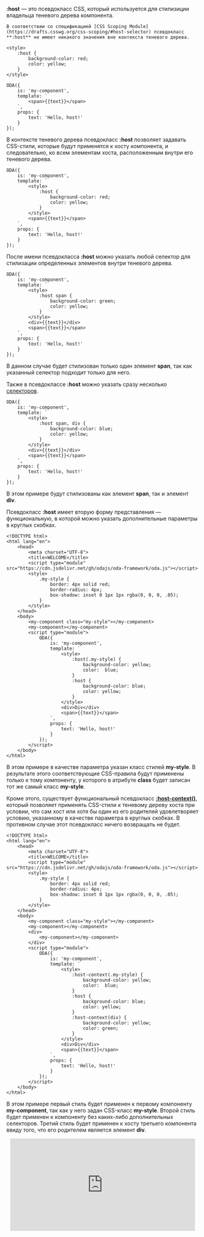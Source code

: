**:host** — это псевдокласс CSS, который используется для стилизиции владельца теневого дерева компонента.

```info_md
В соответствии со спецификацией [CSS Scoping Module](https://drafts.csswg.org/css-scoping/#host-selector) псевдокласс **:host** не имеет никакого значения вне контекста теневого дерева.
```

```xml_css_edit_[my-component.css]
<style>
    :host {
        background-color: red;
        color: yellow;
    }
</style>
```

```javascript_run_edit_[my-component.js]_{my-component.css}
ODA({
    is: 'my-component',
    template: `
        <span>{{text}}</span>
    `,
    props: {
        text: 'Hello, host!'
    }
});
```

В контексте теневого дерева псевдокласс **:host** позволяет задавать CSS-стили, которые будут применятся к хосту компонента, и следовательно, ко всем элементам хоста, расположенным внутри его теневого дерева.

```javascript_run_edit_[my-component.js]
ODA({
    is: 'my-component',
    template: `
        <style>
            :host {
                background-color: red;
                color: yellow;
            }
        </style>
        <span>{{text}}</span>
    `,
    props: {
        text: 'Hello, host!'
    }
});
```

После имени псевдокласса **:host** можно указать любой селектор для стилизации определенных элементов внутри теневого дерева.

```javascript_run_edit_[my-component.js]
ODA({
    is: 'my-component',
    template: `
        <style>
            :host span {
                background-color: green;
                color: yellow;
            }
        </style>
        <div>{{text}}</div>
        <span>{{text}}</span>
    `,
    props: {
        text: 'Hello, host!'
    }
});
```

В данном случае будет стилизован только один элемент **span**, так как указанный селектор подходит только для него.

Также в псевдоклассе **:host** можно указать сразу несколько [селекторов](https://drafts.csswg.org/selectors-4/#typedef-compound-selector-list).

```javascript_run_edit_[my-component.js]
ODA({
    is: 'my-component',
    template: `
        <style>
            :host span, div {
                background-color: blue;
                color: yellow;
            }
        </style>
        <div>{{text}}</div>
        <span>{{text}}</span>
    `,
    props: {
        text: 'Hello, host!'
    }
});
```

В этом примере будут стилизованы как элемент **span**, так и элемент **div**.

Псевдокласс **:host** имеет вторую форму представления — функциональную, в которой можно указать дополнительные параметры в круглых скобках.

```_run_edit_line
<!DOCTYPE html>
<html lang="en">
    <head>
        <meta charset="UTF-8">
        <title>WELCOME</title>
        <script type="module" src="https://cdn.jsdelivr.net/gh/odajs/oda-framework/oda.js"></script>
        <style>
            .my-style {
                border: 4px solid red;
                border-radius: 4px;
                box-shadow: inset 0 1px 1px rgba(0, 0, 0, .05);
            }
        </style>
    </head>
    <body>
        <my-component class="my-style"></my-component>
        <my-component></my-component>
        <script type="module">
            ODA({
                is: 'my-component',
                template: `
                    <style>
                        :host(.my-style) {
                            background-color: yellow;
                            color:  blue;
                        }
                        :host {
                            background-color: blue;
                            color: yellow;
                        }
                    </style>
                    <div>Div</div>
                    <span>{{text}}</span>
                `,
                props: {
                    text: 'Hello, host!'
                }
            });
        </script>
    </body>
</html>
```

В этом примере в качестве параметра указан класс стилей **my-style**. В результате этого соответствующие CSS-правила будут применены только к тому компоненту, у которого в атрибуте **class** будет записан тот же самый класс **my-style**.

Кроме этого, существует функциональный псевдокласс [**:host-context()**](https://drafts.csswg.org/css-scoping/#selectordef-host-context), который позволяет применять CSS-стили к теневому дереву хоста при условии, что сам хост или хотя бы один из его родителей удовлетворяет условию, указанному в качестве параметра в круглых скобках. В противном случае этот псевдокласс ничего возвращать не будет.

```_run_edit_line
<!DOCTYPE html>
<html lang="en">
    <head>
        <meta charset="UTF-8">
        <title>WELCOME</title>
        <script type="module" src="https://cdn.jsdelivr.net/gh/odajs/oda-framework/oda.js"></script>
        <style>
            .my-style {
                border: 4px solid red;
                border-radius: 4px;
                box-shadow: inset 0 1px 1px rgba(0, 0, 0, .05);
            }
        </style>
    </head>
    <body>
        <my-component class="my-style"></my-component>
        <my-component></my-component>
        <div>
            <my-component></my-component>
        </div>
        <script type="module">
            ODA({
                is: 'my-component',
                template: `
                    <style>
                        :host-context(.my-style) {
                            background-color: yellow;
                            color:  blue;
                        }
                        :host {
                            background-color: blue;
                            color: yellow;
                        }
                        :host-context(div) {
                            background-color: yellow;
                            color: green;
                        }
                    </style>
                    <div>Div</div>
                    <span>{{text}}</span>
                `,
                props: {
                    text: 'Hello, host!'
                }
            });
        </script>
    </body>
</html>
```

В этом примере первый стиль будет применен к первому компоненту **my-component**, так как у него задан CSS-класс **my-style**. Второй стиль будет применен к компоненту без каких-либо дополнительных селекторов. Третий стиль будет применен к хосту третьего компонента ввиду того, что его родителем является элемент **div**.

<div style="position:relative;padding-bottom:48%; margin:10px">
    <iframe src="https://www.youtube.com/embed/kXtjakXxmuE?start=0" frameborder="0" allow="accelerometer; autoplay; encrypted-media; gyroscope; picture-in-picture" allowfullscreen
    	style="position:absolute;width:100%;height:100%;"></iframe>
</div>
